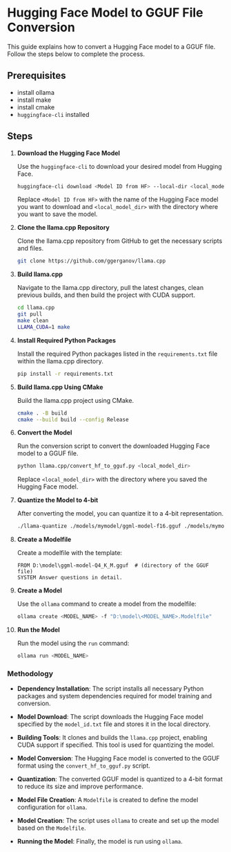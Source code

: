 # Hugging Face Model to GGUF File Conversion

This guide explains how to convert a Hugging Face model to a GGUF file. Follow the steps below to complete the process.

## Prerequisites

- install ollama
- install make
- install cmake
- `huggingface-cli` installed

## Steps

1. **Download the Hugging Face Model**

   Use the `huggingface-cli` to download your desired model from Hugging Face.
    ```bash
   huggingface-cli download <Model ID from HF> --local-dir <local_model_dir>
   ```
   Replace `<Model ID from HF>` with the name of the Hugging Face model you want to download and `<local_model_dir>` with the directory where you want to save the model.

2. **Clone the llama.cpp Repository**

   Clone the llama.cpp repository from GitHub to get the necessary scripts and files.
    ```bash
   git clone https://github.com/ggerganov/llama.cpp
   ```

3. **Build llama.cpp**

   Navigate to the llama.cpp directory, pull the latest changes, clean previous builds, and then build the project with CUDA support.
    ```bash
   cd llama.cpp
   git pull
   make clean
   LLAMA_CUDA=1 make
   ```

4. **Install Required Python Packages**

   Install the required Python packages listed in the `requirements.txt` file within the llama.cpp directory.
    ```bash
   pip install -r requirements.txt
   ```

5. **Build llama.cpp Using CMake**

   Build the llama.cpp project using CMake.
    ```bash
   cmake . -B build
   cmake --build build --config Release 
   ```

6. **Convert the Model**

   Run the conversion script to convert the downloaded Hugging Face model to a GGUF file.
    ```bash
   python llama.cpp/convert_hf_to_gguf.py <local_model_dir>
   ```
   Replace `<local_model_dir>` with the directory where you saved the Hugging Face model.

7. **Quantize the Model to 4-bit**

   After converting the model, you can quantize it to a 4-bit representation.
    ```bash
   ./llama-quantize ./models/mymodel/ggml-model-f16.gguf ./models/mymodel/ggml-model-Q4_K_M.gguf Q4_K_M
   ```

8. **Create a Modelfile**

   Create a modelfile with the template:
    ```
    FROM D:\model\ggml-model-Q4_K_M.gguf  # (directory of the GGUF file)
    SYSTEM Answer questions in detail.
    ```

9. **Create a Model**

   Use the `ollama` command to create a model from the modelfile:
    ```bash
   ollama create <MODEL_NAME> -f "D:\model\<MODEL_NAME>.Modelfile"
   ```

10. **Run the Model**

    Run the model using the `run` command:
    ```bash
    ollama run <MODEL_NAME>
    ```



### Methodology

- **Dependency Installation**: The script installs all necessary Python packages and system dependencies required for model training and conversion.
  
- **Model Download**: The script downloads the Hugging Face model specified by the `model_id.txt` file and stores it in the local directory.
  
- **Building Tools**: It clones and builds the `llama.cpp` project, enabling CUDA support if specified. This tool is used for quantizing the model.
  
- **Model Conversion**: The Hugging Face model is converted to the GGUF format using the `convert_hf_to_gguf.py` script.
  
- **Quantization**: The converted GGUF model is quantized to a 4-bit format to reduce its size and improve performance.
  
- **Model File Creation**: A `Modelfile` is created to define the model configuration for `ollama`.
  
- **Model Creation**: The script uses `ollama` to create and set up the model based on the `Modelfile`.
  
- **Running the Model**: Finally, the model is run using `ollama`.
